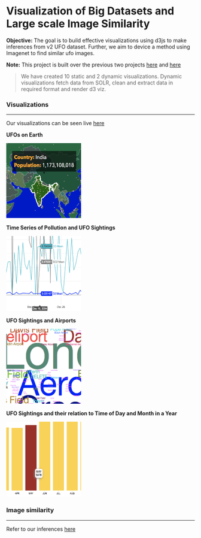 # Visualization of Big Datasets and Large scale Image Similarity

**Objective:** The goal is to build effective visualizations using d3js to make inferences from v2 UFO dataset. Further, we aim to device a method using Imagenet to find similar ufo images.

**Note:** This project is built over the previous two projects [here](https://github.com/aditya-n/big-data-ocr-ner) and [here](https://github.com/aditya-n/content-similarity-big-data)

> We have created 10 static and 2 dynamic visualizations. Dynamic visualizations fetch data from SOLR, clean and extract data in required format and render d3 viz.


### Visualizations
---
Our visualizations can be seen live [here](https://aditya-n.github.io/big-data-site/)

**UFOs on Earth** 

<img src="https://github.com/aditya-n/big-data-visualisations/blob/master/D3-website/teams/team_12/images/thumbnail-world.png?raw=truef" width="200" height="200">

**Time Series of Pollution and UFO Sightings**

<img src="https://github.com/aditya-n/big-data-visualisations/blob/master/D3-website/teams/team_12/images/thumbnail-airpollution.png?raw=true" width="200" height="200">

**UFO Sightings and Airports**

<img src="https://github.com/aditya-n/big-data-visualisations/blob/master/D3-website/teams/team_12/images/thumbnail-airport-wordcloud.png?raw=true" width="200" height="200">

**UFO Sightings and their relation to Time of Day and Month in a Year**

<img src="https://github.com/aditya-n/big-data-visualisations/blob/master/D3-website/teams/team_12/images/thumbnail-timeandmonth.png?raw=true" width="200" height="200">

### Image similarity
---
Refer to our inferences [here](https://github.com/aditya-n/big-data-visualisations/blob/master/docs/DATAVIZ.pdf)
